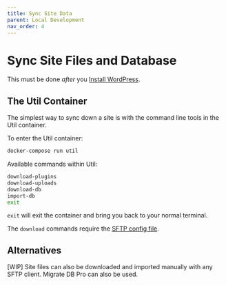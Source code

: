```yaml
---
title: Sync Site Data
parent: Local Development
nav_order: 4
---
```


# Sync Site Files and Database
This must be done _after_ you [Install WordPress](start-wordpress).

## The Util Container
The simplest way to sync down a site is with the command line tools in the Util container.

To enter the Util container:
```bash
docker-compose run util
```

Available commands within Util:

```bash
download-plugins
download-uploads
download-db
import-db
exit
```

`exit` will exit the container and bring you back to your normal terminal.

The `download` commands require the [SFTP config file](sftp-config).

## Alternatives
[WIP] Site files can also be downloaded and imported manually with any SFTP client. Migrate DB Pro can also be used.
